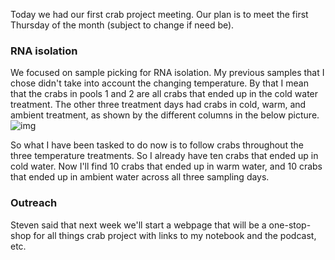 Today we had our first crab project meeting. Our plan is to meet the first Thursday of the month (subject to change if need be).

### RNA isolation
We focused on sample picking for RNA isolation. My previous samples that I chose didn't take into account the changing temperature. By that I mean that the crabs in pools 1 and 2 are all crabs that ended up in the cold water treatment. The other three treatment days had crabs in cold, warm, and ambient treatment, as shown by the different columns in the below picture.
![img](http://owl.fish.washington.edu/scaphapoda/grace/Crab-project/Samples-for-RNA-isolation.png)


So what I have been tasked to do now is to follow crabs throughout the three temperature treatments. So I already have ten crabs that ended up in cold water. Now I'll find 10 crabs that ended up in warm water, and 10 crabs that ended up in ambient water across all three sampling days.





### Outreach
Steven said that next week we'll start a webpage that will be a one-stop-shop for all things crab project with links to my notebook and the podcast, etc. 
